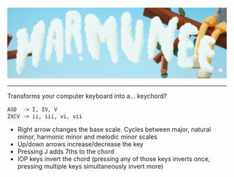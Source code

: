 ![Harmunee](https://raw.githubusercontent.com/FelipeCortez/harmunee/master/header.png "Harmunee")

---

Transforms your computer keyboard into a... keychord?

```
ASD  -> I, IV, V
ZXCV -> ii, iii, vi, vii
```
- Right arrow changes the base scale. Cycles between major, natural minor, harmonic minor and melodic minor scales
- Up/down arrows increase/decrease the key
- Pressing J adds 7ths to the chord
- IOP keys invert the chord (pressing any of those keys inverts once, pressing multiple keys simultaneously invert more)
